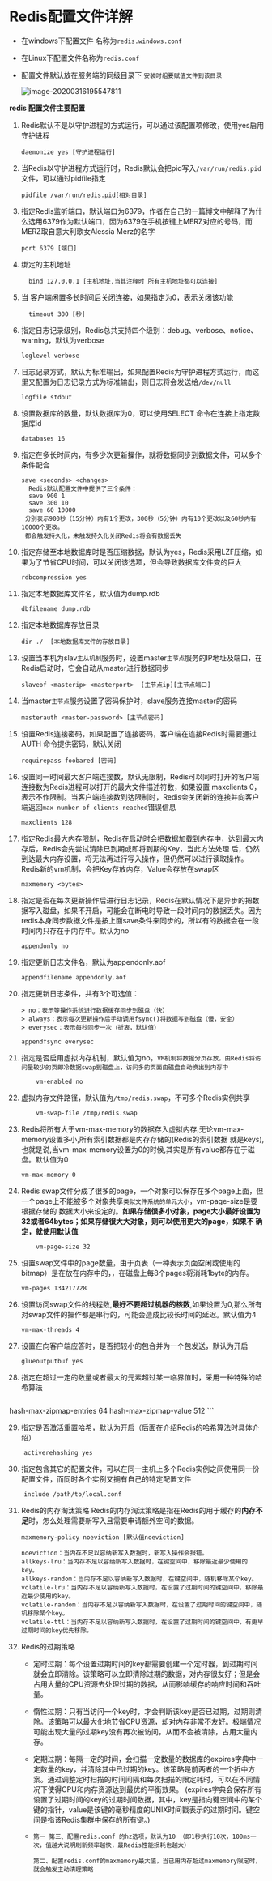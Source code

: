 # Redis配置文件详解

- 在windows下配置文件 名称为`redis.windows.conf`

- 在Linux下配置文件名称为`redis.conf`

- 配置文件默认放在服务端的同级目录下 `安装时组要赋值文件到该目录`

  ![image-20200316195547811](D:\Typora\data\image\image-20200316195547811.png)

**redis 配置文件主要配置**

1. Redis默认不是以守护进程的方式运行，可以通过该配置项修改，使用yes启用守护进程
   
    ```shell
    daemonize yes [守护进程运行]
    ```
    
2. 当Redis以守护进程方式运行时，Redis默认会把pid写入`/var/run/redis.pid`文件，可以通过pidfile指定
   
    ```shell
    pidfile /var/run/redis.pid[相对目录]
    ```
    
3. 指定Redis监听端口，默认端口为6379，作者在自己的一篇博文中解释了为什么选用6379作为默认端口，因为6379在手机按键上MERZ对应的号码，而MERZ取自意大利歌女Alessia Merz的名字
   
    ```shell
    port 6379 [端口]
    ```
    
4. 绑定的主机地址
   
     ```shell
       bind 127.0.0.1 [主机地址,当其注释时 所有主机地址都可以连接]
     ```

5. 当 客户端闲置多长时间后关闭连接，如果指定为0，表示关闭该功能

     ```shell
       timeout 300 [秒]
     ```

6. 指定日志记录级别，Redis总共支持四个级别：debug、verbose、notice、warning，默认为verbose

     ```shell
     loglevel verbose  
     ```

7. 日志记录方式，默认为标准输出，如果配置Redis为守护进程方式运行，而这里又配置为日志记录方式为标准输出，则日志将会发送给`/dev/null`

     ```shell
     logfile stdout
     ```

8. 设置数据库的数量，默认数据库为0，可以使用SELECT <dbid>命令在连接上指定数据库id

     ```
     databases 16 
     ```

9. 指定在多长时间内，有多少次更新操作，就将数据同步到数据文件，可以多个条件配合

     ```
     save <seconds> <changes>
       Redis默认配置文件中提供了三个条件：
       save 900 1
       save 300 10
       save 60 10000
      分别表示900秒（15分钟）内有1个更改，300秒（5分钟）内有10个更改以及60秒内有10000个更改。
      都会触发持久化，未触发持久化关闭Redis将会有数据丢失
     ```

10. 指定存储至本地数据库时是否压缩数据，默认为yes，Redis采用LZF压缩，如果为了节省CPU时间，可以关闭该选项，但会导致数据库文件变的巨大

     ```
     rdbcompression yes
     ```

11. 指定本地数据库文件名，默认值为dump.rdb

      ```
    dbfilename dump.rdb
      ```

12. 指定本地数据库存放目录

      ```
    dir ./  [本地数据库文件的存放目录]
      ```

13. 设置当本机为slav`主从机制`服务时，设置master`主节点`服务的IP地址及端口，在Redis启动时，它会自动从master进行数据同步

      ```
    slaveof <masterip> <masterport>  [主节点ip][主节点端口] 
      ```

14. 当master`主节点`服务设置了密码保护时，slave服务连接master的密码

      ```
    masterauth <master-password> [主节点密码]
      ```

15. 设置Redis连接密码，如果配置了连接密码，客户端在连接Redis时需要通过AUTH <password>命令提供密码，默认关闭

      ```
    requirepass foobared [密码]
      ```

16. 设置同一时间最大客户端连接数，默认无限制，Redis可以同时打开的客户端连接数为Redis进程可以打开的最大文件描述符数，如果设置 maxclients 0，表示不作限制。当客户端连接数到达限制时，Redis会关闭新的连接并向客户端返回`max number of clients reached`错误信息

      ```
    maxclients 128
      ```

17. 指定Redis最大内存限制，Redis在启动时会把数据加载到内存中，达到最大内存后，Redis会先尝试清除已到期或即将到期的Key，当此方法处理 后，仍然到达最大内存设置，将无法再进行写入操作，但仍然可以进行读取操作。Redis新的vm机制，会把Key存放内存，Value会存放在swap区

      ```
    maxmemory <bytes>  
      ```

18. 指定是否在每次更新操作后进行日志记录，Redis在默认情况下是异步的把数据写入磁盘，如果不开启，可能会在断电时导致一段时间内的数据丢失。因为 redis本身同步数据文件是按上面save条件来同步的，所以有的数据会在一段时间内只存在于内存中。默认为no

      ```
    appendonly no
      ```

19. 指定更新日志文件名，默认为appendonly.aof

      ```
    appendfilename appendonly.aof
      ```

20. 指定更新日志条件，共有3个可选值： 

      ```shell
      > no：表示等操作系统进行数据缓存同步到磁盘（快） 
      > always：表示每次更新操作后手动调用fsync()将数据写到磁盘（慢，安全） 
      > everysec：表示每秒同步一次（折衷，默认值）
      ```

      ```
    appendfsync everysec
      ```

21. 指定是否启用虚拟内存机制，默认值为no，`VM机制将数据分页存放，由Redis将访问量较少的页即冷数据swap到磁盘上，访问多的页面由磁盘自动换出到内存中`
    
    ```
        vm-enabled no
    ```

22. 虚拟内存文件路径，默认值为`/tmp/redis.swap`，不可多个Redis实例共享
    
    ```
        vm-swap-file /tmp/redis.swap
    ```

23. Redis将所有大于vm-max-memory的数据存入虚拟内存,无论vm-max-memory设置多小,所有索引数据都是内存存储的(Redis的索引数据 就是keys),也就是说,当vm-max-memory设置为0的时候,其实是所有value都存在于磁盘。默认值为0
    
    ```
    vm-max-memory 0
    ```

24. Redis swap文件分成了很多的page，一个对象可以保存在多个page上面，但一个page上不能被多个对象共享`类似文件系统的单元大小`，vm-page-size是要根据存储的 数据大小来设定的。**如果存储很多小对象，page大小最好设置为32或者64bytes；如果存储很大大对象，则可以使用更大的page，如果不 确定，就使用默认值**
    
    ```
        vm-page-size 32
    ```

25. 设置swap文件中的page数量，由于页表（一种表示页面空闲或使用的bitmap）是在放在内存中的，，在磁盘上每8个pages将消耗1byte的内存。
    
    ```
    vm-pages 134217728
    ```
    
26. 设置访问swap文件的线程数,**最好不要超过机器的核数**,如果设置为0,那么所有对swap文件的操作都是串行的，可能会造成比较长时间的延迟。默认值为4
    
    ```
    vm-max-threads 4
    ```
    
27. 设置在向客户端应答时，是否把较小的包合并为一个包发送，默认为开启
    
    ```
    glueoutputbuf yes
    ```
    
28. 指定在超过一定的数量或者最大的元素超过某一临界值时，采用一种特殊的哈希算法
    
    ```
hash-max-zipmap-entries 64
    hash-max-zipmap-value 512
    ```
    
29. 指定是否激活重置哈希，默认为开启（后面在介绍Redis的哈希算法时具体介绍）
    
```
    activerehashing yes
```

30. 指定包含其它的配置文件，可以在同一主机上多个Redis实例之间使用同一份配置文件，而同时各个实例又拥有自己的特定配置文件
    
```
    include /path/to/local.conf
```

31. Redis的内存淘汰策略  Redis的内存淘汰策略是指在Redis的用于缓存的**内存不足**时，怎么处理需要新写入且需要申请额外空间的数据。

    ```
    maxmemory-policy noeviction [默认值noeviction]
    
    noeviction：当内存不足以容纳新写入数据时，新写入操作会报错。
    allkeys-lru：当内存不足以容纳新写入数据时，在键空间中，移除最近最少使用的key。
    allkeys-random：当内存不足以容纳新写入数据时，在键空间中，随机移除某个key。
    volatile-lru：当内存不足以容纳新写入数据时，在设置了过期时间的键空间中，移除最近最少使用的key。
    volatile-random：当内存不足以容纳新写入数据时，在设置了过期时间的键空间中，随机移除某个key。
    volatile-ttl：当内存不足以容纳新写入数据时，在设置了过期时间的键空间中，有更早过期时间的key优先移除。
    ```

32. Redis的过期策略

    - 定时过期：每个设置过期时间的key都需要创建一个定时器，到过期时间就会立即清除。该策略可以立即清除过期的数据，对内存很友好；但是会占用大量的CPU资源去处理过期的数据，从而影响缓存的响应时间和吞吐量。

    - 惰性过期：只有当访问一个key时，才会判断该key是否已过期，过期则清除。该策略可以最大化地节省CPU资源，却对内存非常不友好。极端情况可能出现大量的过期key没有再次被访问，从而不会被清除，占用大量内存。

    - 定期过期：每隔一定的时间，会扫描一定数量的数据库的expires字典中一定数量的key，并清除其中已过期的key。该策略是前两者的一个折中方案。通过调整定时扫描的时间间隔和每次扫描的限定耗时，可以在不同情况下使得CPU和内存资源达到最优的平衡效果。
       (expires字典会保存所有设置了过期时间的key的过期时间数据，其中，key是指向键空间中的某个键的指针，value是该键的毫秒精度的UNIX时间戳表示的过期时间。键空间是指该Redis集群中保存的所有键。)

    - ```
      第一 第三、配置redis.conf 的hz选项，默认为10 （即1秒执行10次，100ms一次，值越大说明刷新频率越快，最Redis性能损耗也越大） 
      
      第二、配置redis.conf的maxmemory最大值，当已用内存超过maxmemory限定时，就会触发主动清理策略
      ```

      

    